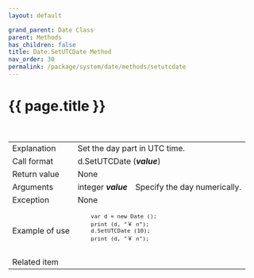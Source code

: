 ```yaml
---
layout: default

grand_parent: Date Class
parent: Methods
has_children: false
title: Date.SetUTCDate Method
nav_order: 30
permalink: /package/system/date/methods/setutcdate
---
```

# {{ page.title }}


<table>
  <tr>
    <td>Explanation</td>
    <td colspan="2">Set the day part in UTC time.</td>
  </tr>
 　<tr>
    <td>Call format</td>
    <td colspan="2">d.SetUTCDate   (<b><i>value</i></b>)</td>
  </tr>
  <tr>
    <td>Return value</td>
    <td colspan="2">None</td>
  </tr>  
  <tr>
    <td>Arguments</td>
    <td>integer <b><i>value</i></b></td>
    <td>Specify the day numerically.</td>
  </tr>
  <tr>
    <td>Exception</td>
    <td colspan="2">None</td>
  </tr>
  <tr>
    <td>Example of use</td>
    <td colspan="2">
    <code><pre>
    var d = new Date ();
    print (d, "￥ n");
    d.SetUTCDate (10);
    print (d, "￥ n");
    </pre></code></td>
  </tr>
  <tr>
    <td>Related item</td>
    <td colspan="2"></td>
  </tr>
</table>